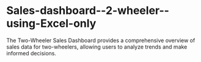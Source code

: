 # Sales-dashboard--2-wheeler--using-Excel-only
The Two-Wheeler Sales Dashboard provides a comprehensive overview of sales data for two-wheelers, allowing users to analyze trends and make informed decisions.
